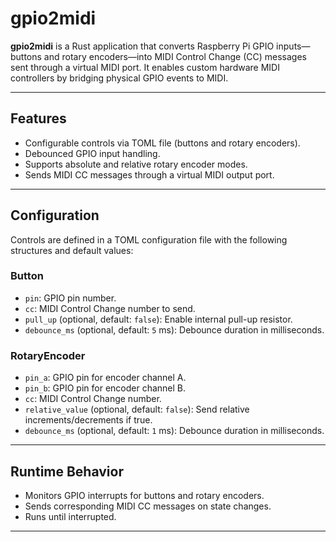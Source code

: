 # gpio2midi

**gpio2midi** is a Rust application that converts Raspberry Pi GPIO inputs—buttons and rotary encoders—into MIDI Control Change (CC) messages sent through a virtual MIDI port. It enables custom hardware MIDI controllers by bridging physical GPIO events to MIDI.

---

## Features

- Configurable controls via TOML file (buttons and rotary encoders).
- Debounced GPIO input handling.
- Supports absolute and relative rotary encoder modes.
- Sends MIDI CC messages through a virtual MIDI output port.

---

## Configuration

Controls are defined in a TOML configuration file with the following structures and default values:

### Button

- `pin`: GPIO pin number.
- `cc`: MIDI Control Change number to send.
- `pull_up` (optional, default: `false`): Enable internal pull-up resistor.
- `debounce_ms` (optional, default: `5` ms): Debounce duration in milliseconds.

### RotaryEncoder

- `pin_a`: GPIO pin for encoder channel A.
- `pin_b`: GPIO pin for encoder channel B.
- `cc`: MIDI Control Change number.
- `relative_value` (optional, default: `false`): Send relative increments/decrements if true.
- `debounce_ms` (optional, default: `1` ms): Debounce duration in milliseconds.

---

## Runtime Behavior

- Monitors GPIO interrupts for buttons and rotary encoders.
- Sends corresponding MIDI CC messages on state changes.
- Runs until interrupted.

---
